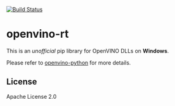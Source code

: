 
[![Build Status](https://dev.azure.com/masamitsu-murase/openvino_rt/_apis/build/status/masamitsu-murase.openvino-rt?branchName=master)](https://dev.azure.com/masamitsu-murase/openvino_rt/_build/latest?definitionId=14&branchName=master)

# openvino-rt

This is an *unofficial* pip library for OpenVINO DLLs on **Windows**.

Please refer to [openvino-python](https://github.com/masamitsu-murase/openvino-python) for more details.

## License

Apache License 2.0

